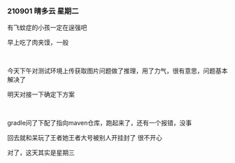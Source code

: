 ### 210901  晴多云  星期二

有飞蚊症的小孩一定在逞强吧

早上吃了肉夹馍，一般

<br>

今天下午对测试环境上传获取图片问题做了推理，用了力气，很有意思，问题基本解决了

明天对接一下确定下方案

<br>

gradle问了下配了指向maven仓库，跑起来了，还有一个报错，没事

回去就和呆玩了王者她王者大号被别人开挂封了 很不开心

对了，这天其实是星期三
























